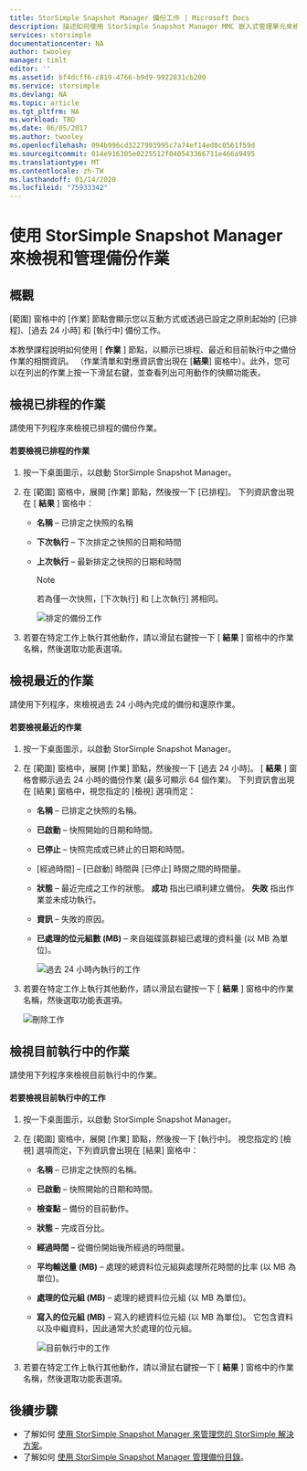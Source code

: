```yaml
---
title: StorSimple Snapshot Manager 備份工作 | Microsoft Docs
description: 描述如何使用 StorSimple Snapshot Manager MMC 嵌入式管理單元來檢視和管理已排程、目前執行中和已完成的備份作業。
services: storsimple
documentationcenter: NA
author: twooley
manager: timlt
editor: ''
ms.assetid: bf4dcff6-c819-4766-b9d9-9922831cb200
ms.service: storsimple
ms.devlang: NA
ms.topic: article
ms.tgt_pltfrm: NA
ms.workload: TBD
ms.date: 06/05/2017
ms.author: twooley
ms.openlocfilehash: 094b996cd3227903995c7a74ef14ed8c0561f59d
ms.sourcegitcommit: 014e916305e0225512f040543366711e466a9495
ms.translationtype: MT
ms.contentlocale: zh-TW
ms.lasthandoff: 01/14/2020
ms.locfileid: "75933342"
---
```

# <a name="use-storsimple-snapshot-manager-to-view-and-manage-backup-jobs"></a>使用 StorSimple Snapshot Manager 來檢視和管理備份作業

## <a name="overview"></a>概觀
[範圍] 窗格中的 [作業] 節點會顯示您以互動方式或透過已設定之原則起始的 [已排程]、[過去 24 小時] 和 [執行中] 備份工作。 

本教學課程說明如何使用 [ **作業** ] 節點，以顯示已排程、最近和目前執行中之備份作業的相關資訊。 （作業清單和對應資訊會出現在 [**結果**] 窗格中）。此外，您可以在列出的作業上按一下滑鼠右鍵，並查看列出可用動作的快顯功能表。

## <a name="view-scheduled-jobs"></a>檢視已排程的作業
請使用下列程序來檢視已排程的備份作業。

#### <a name="to-view-scheduled-jobs"></a>若要檢視已排程的作業
1. 按一下桌面圖示，以啟動 StorSimple Snapshot Manager。 
2. 在 [範圍] 窗格中，展開 [作業] 節點，然後按一下 [已排程]。 下列資訊會出現在 [ **結果** ] 窗格中：
   
   * **名稱**  – 已排定之快照的名稱
   * **下次執行**  – 下次排定之快照的日期和時間
   * **上次執行**  – 最新排定之快照的日期和時間
     
     > [!NOTE]
     > 若為僅一次快照，[下次執行] 和 [上次執行] 將相同。
     
     ![排定的備份工作](./media/storsimple-snapshot-manager-manage-backup-jobs/HCS_SSM_Jobs_scheduled.png) 
3. 若要在特定工作上執行其他動作，請以滑鼠右鍵按一下 [ **結果** ] 窗格中的作業名稱，然後選取功能表選項。

## <a name="view-recent-jobs"></a>檢視最近的作業
請使用下列程序，來檢視過去 24 小時內完成的備份和還原作業。

#### <a name="to-view-recent-jobs"></a>若要檢視最近的作業
1. 按一下桌面圖示，以啟動 StorSimple Snapshot Manager。
2. 在 [範圍] 窗格中，展開 [作業] 節點，然後按一下 [過去 24 小時]。 [ **結果** ] 窗格會顯示過去 24 小時的備份作業 (最多可顯示 64 個作業)。 下列資訊會出現在 [結果] 窗格中，視您指定的 [檢視] 選項而定：
   
   * **名稱**  – 已排定之快照的名稱。
   * **已啟動**  – 快照開始的日期和時間。
   * **已停止**  – 快照完成或已終止的日期和時間。
   * [經過時間] – [已啟動] 時間與 [已停止] 時間之間的時間量。
   * **狀態**  – 最近完成之工作的狀態。 **成功**  指出已順利建立備份。 **失敗**  指出作業並未成功執行。
   * **資訊**  – 失敗的原因。
   * **已處理的位元組數 (MB)**  – 來自磁碟區群組已處理的資料量 (以 MB 為單位)。 
     
     ![過去 24 小時內執行的工作](./media/storsimple-snapshot-manager-manage-backup-jobs/HCS_SSM_Jobs_Last_24_hours.png) 
3. 若要在特定工作上執行其他動作，請以滑鼠右鍵按一下 [ **結果** ] 窗格中的作業名稱，然後選取功能表選項。
   
    ![刪除工作](./media/storsimple-snapshot-manager-manage-backup-catalog/HCS_SSM_Delete_backup.png)

## <a name="view-currently-running-jobs"></a>檢視目前執行中的作業
請使用下列程序來檢視目前執行中的作業。

#### <a name="to-view-currently-running-jobs"></a>若要檢視目前執行中的工作
1. 按一下桌面圖示，以啟動 StorSimple Snapshot Manager。
2. 在 [範圍] 窗格中，展開 [作業] 節點，然後按一下 [執行中]。 視您指定的 [檢視] 選項而定，下列資訊會出現在 [結果] 窗格中：
   
   * **名稱**  – 已排定之快照的名稱。
   * **已啟動**  – 快照開始的日期和時間。
   * **檢查點**  – 備份的目前動作。
   * **狀態**  – 完成百分比。
   * **經過時間**  – 從備份開始後所經過的時間量。 
   * **平均輸送量 (MB)** – 處理的總資料位元組與處理所花時間的比率 (以 MB 為單位)。
   * **處理的位元組 (MB)** – 處理的總資料位元組 (以 MB 為單位)。
   * **寫入的位元組 (MB)** – 寫入的總資料位元組 (以 MB 為單位)。 它包含資料以及中繼資料，因此通常大於處理的位元組。
     
     ![目前執行中的工作](./media/storsimple-snapshot-manager-manage-backup-jobs/HCS_SSM_Jobs_running.png)
3. 若要在特定工作上執行其他動作，請以滑鼠右鍵按一下 [ **結果** ] 窗格中的作業名稱，然後選取功能表選項。

## <a name="next-steps"></a>後續步驟
* 了解如何 [使用 StorSimple Snapshot Manager 來管理您的 StorSimple 解決方案](storsimple-snapshot-manager-admin.md)。
* 了解如何 [使用 StorSimple Snapshot Manager 管理備份目錄](storsimple-snapshot-manager-manage-backup-catalog.md)。

